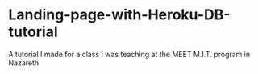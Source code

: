 # Landing-page-with-Heroku-DB-tutorial
A tutorial I made for a class I was teaching at the MEET M.I.T. program in Nazareth
